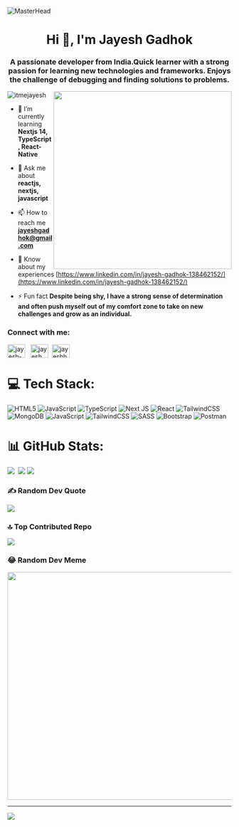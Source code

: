 ![MasterHead](https://github.com/itmejayesh/itmejayesh/assets/103041733/939e539c-f1cb-4492-b81e-01722a8c2051)


<h1 align="center">Hi 👋, I'm Jayesh Gadhok</h1>
<h3 align="center">A passionate developer from India.Quick learner with a strong passion for learning new technologies and frameworks. Enjoys the challenge of debugging and finding solutions to problems.</h3>

<img align="right" width="400" src="https://cdn.myportfolio.com/2fcfcb103788251450a8304378dffded/a62c047f-8369-493c-ab14-71ef51bebc55_rw_1200.gif?h=e8c7ce55b326319eaca316cc1e74518f"/>

<p align="left"> <img src="https://komarev.com/ghpvc/?username=itmejayesh&label=Profile%20views&color=0e75b6&style=flat" alt="itmejayesh" /> </p>

- 🌱 I’m currently learning **Nextjs 14, TypeScript, React-Native**

- 💬 Ask me about **reactjs, nextjs, javascript**

- 📫 How to reach me **jayeshgadhok@gmail.com**

- 📄 Know about my experiences [https://www.linkedin.com/in/jayesh-gadhok-138462152/](https://www.linkedin.com/in/jayesh-gadhok-138462152/)

- ⚡ Fun fact **Despite being shy, I have a strong sense of determination and often push myself out of my comfort zone to take on new challenges and grow as an individual.**

<h3 align="left">Connect with me:</h3>
<p align="left">
<a href="https://linkedin.com/in/jayesh-gadhok-138462152" target="blank"><img align="center" src="https://raw.githubusercontent.com/rahuldkjain/github-profile-readme-generator/master/src/images/icons/Social/linked-in-alt.svg" alt="jayesh-gadhok-138462152" height="30" width="40" /></a> &nbsp;
<a href="https://fb.com/jayesh.gadhok" target="blank"><img align="center" src="https://raw.githubusercontent.com/rahuldkjain/github-profile-readme-generator/master/src/images/icons/Social/facebook.svg" alt="jayesh.gadhok" height="30" width="40" /></a>&nbsp;
<a href="https://instagram.com/jayeshhere_" target="blank"><img align="center" src="https://raw.githubusercontent.com/rahuldkjain/github-profile-readme-generator/master/src/images/icons/Social/instagram.svg" alt="jayeshhere_" height="30" width="40" /></a>&nbsp;
</p>

# 💻 Tech Stack:
![HTML5](https://img.shields.io/badge/html5-%23E34F26.svg?style=for-the-badge&logo=html5&logoColor=white) ![JavaScript](https://img.shields.io/badge/javascript-%23323330.svg?style=for-the-badge&logo=javascript&logoColor=%23F7DF1E) ![TypeScript](https://img.shields.io/badge/typescript-%23007ACC.svg?style=for-the-badge&logo=typescript&logoColor=white) ![Next JS](https://img.shields.io/badge/Next-black?style=for-the-badge&logo=next.js&logoColor=white) ![React](https://img.shields.io/badge/react-%2320232a.svg?style=for-the-badge&logo=react&logoColor=%2361DAFB) ![TailwindCSS](https://img.shields.io/badge/tailwindcss-%2338B2AC.svg?style=for-the-badge&logo=tailwind-css&logoColor=white) ![MongoDB](https://img.shields.io/badge/MongoDB-%234ea94b.svg?style=for-the-badge&logo=mongodb&logoColor=white) ![JavaScript](https://img.shields.io/badge/javascript-%23323330.svg?style=for-the-badge&logo=javascript&logoColor=%23F7DF1E) ![TailwindCSS](https://img.shields.io/badge/tailwindcss-%2338B2AC.svg?style=for-the-badge&logo=tailwind-css&logoColor=white) ![SASS](https://img.shields.io/badge/SASS-hotpink.svg?style=for-the-badge&logo=SASS&logoColor=white) ![Bootstrap](https://img.shields.io/badge/bootstrap-%23563D7C.svg?style=for-the-badge&logo=bootstrap&logoColor=white) ![Postman](https://img.shields.io/badge/Postman-FF6C37?style=for-the-badge&logo=postman&logoColor=white)

# 📊 GitHub Stats:
![](https://github-readme-stats.vercel.app/api?username=itmejayesh&theme=dark&hide_border=false&include_all_commits=false&count_private=false)&nbsp;
![](https://github-readme-streak-stats.herokuapp.com/?user=itmejayesh&theme=dark&hide_border=false)
![](https://github-readme-stats.vercel.app/api/top-langs/?username=itmejayesh&theme=dark&hide_border=false&include_all_commits=false&count_private=false&layout=compact)

### ✍️ Random Dev Quote
![](https://quotes-github-readme.vercel.app/api?type=horizontal&theme=radical)

### 🔝 Top Contributed Repo
![](https://github-contributor-stats.vercel.app/api?username=itmejayesh&limit=5&theme=dark&combine_all_yearly_contributions=true)

### 😂 Random Dev Meme
<img src="https://rm.up.railway.app/" width="512px"/>

---
[![](https://visitcount.itsvg.in/api?id=itmejayesh&icon=0&color=0)](https://visitcount.itsvg.in)

<!-- Proudly created with GPRM ( https://gprm.itsvg.in ) -->
